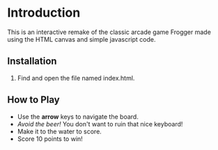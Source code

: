# Introduction
This is an interactive remake of the classic arcade game Frogger made using the HTML canvas and simple javascript code.

## Installation
1. Find and open the file named index.html.

## How to Play
* Use the **arrow** keys to navigate the board.
* _Avoid the beer!_  You don't want to ruin that nice keyboard!
* Make it to the water to score.
* Score 10 points to win!
